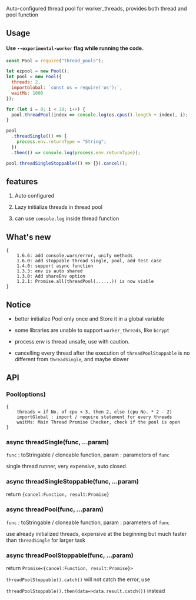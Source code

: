 Auto-configured thread pool for worker_threads, provides both thread and pool function

## Usage

#### Use `--experimental-worker` flag while running the code.

```js
const Pool = require("thread_pools");

let ezpool = new Pool();
let pool = new Pool({
  threads: 2,
  importGlobal: `const os = require('os');`,
  waitMs: 1000
});

for (let i = 0; i < 10; i++) {
  pool.threadPool(index => console.log(os.cpus().length + index), i);
}

pool
  .threadSingle(() => {
    process.env.returnType = "String";
  })
  .then(() => console.log(process.env.returnType));

pool.threadSingleStoppable(() => {}).cancel();
```

## features

1. Auto configured

2. Lazy initialize threads in thread pool

3. can use `console.log` inside thread function

## What's new

```
{
    1.6.6: add console.warn/error, unify methods
    1.6.0: add stoppable thread single, pool, add test case
    1.4.0: support async function
    1.3.3: env is auto shared
    1.3.0: Add shareEnv option
    1.2.1: Promise.all(threadPool(......)) is now viable
}
```

## Notice

- better initialize Pool only once and Store it in a global variable

- some libraries are unable to support `worker_threads`, like `bcrypt`

- process.env is thread unsafe, use with caution.

- cancelling every thread after the execution of `threadPoolStoppable` is no different from `threadSingle`, and maybe slower

## API

### Pool(options)

```
{
    threads = if No. of cpu < 3, then 2, else (cpu No. * 2 - 2)
    importGlobal : import / require statement for every threads
    waitMs: Main Thread Promise Checker, check if the pool is open
}
```

### async threadSingle(func, ...param)

`func` : toStringable / cloneable function, param : parameters of `func`

single thread runner, very expensive, auto closed.

### async threadSingleStoppable(func, ...param)

return `{cancel:Function, result:Promise}`

### async threadPool(func, ...param)

`func` : toStringable / cloneable function, param : parameters of `func`

use already initialized threads, expensive at the beginning but much faster than `threadSingle` for larger task

### async threadPoolStoppable(func, ...param)

return `Promise<{cancel:Function, result:Promise}>`

`threadPoolStoppable().catch()` will not catch the error, use

`threadPoolStoppable().then(data=>data.result.catch())` instead
